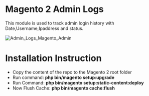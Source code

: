 # Magento 2 Admin Logs
This module is used to track admin login history with Date,Username,Ipaddress and status.

<img src="https://image.ibb.co/dgUYRF/Admin_Logs_Magento_Admin.png" alt="Admin_Logs_Magento_Admin" border="0">

# Installation Instruction


* Copy the content of the repo to the Magento 2 root folder
* Run command:
<b>php bin/magento setup:upgrade</b>
* Run Command:
<b>php bin/magento setup:static-content:deploy</b>
* Now Flush Cache: <b>php bin/magento cache:flush</b>

